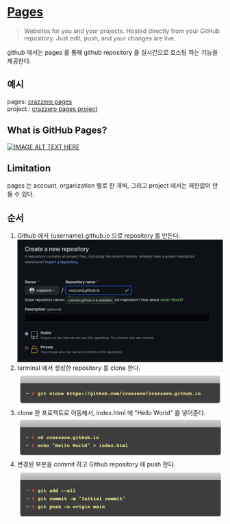 # [Pages](https://pages.github.com/)

> Websites for you and your projects.
> Hosted directly from your GitHub repository. Just edit, push, and your changes are live.

github 에서는 pages 를 통해 github repository 를 실시간으로 호스팅 하는 기능을 제공한다.  

## 예시

pages: [crazzero pages](https://crazzero.github.io)  
project : [crazzero pages project](https://github.com/crazzero/crazzero.github.io)

## What is GitHub Pages?

[![IMAGE ALT TEXT HERE](https://img.youtube.com/vi/2MsN8gpT6jY/0.jpg)](https://www.youtube.com/watch?v=2MsN8gpT6jY)

## Limitation

pages 는 account, organization 별로 한 개씩, 그리고 project 에서는 제한없이 만들 수 있다.

## 순서

1. Github 에서 {username}.github.io 으로 repository 를 만든다.  
![Image](./img/create_pages.png)
2. terminal 에서 생성한 repository 를 clone 한다.  
![Image](./img/create_pages_terminal1.png)
3. clone 한 프로젝트로 이동해서, index.html 에 "Hello World" 를 넣어준다.  
![Image](./img/create_pages_terminal2.png)
4. 변경된 부분을 commit 하고 Github repository 에 push 한다.  
![Image](./img/create_pages_terminal3.png)

